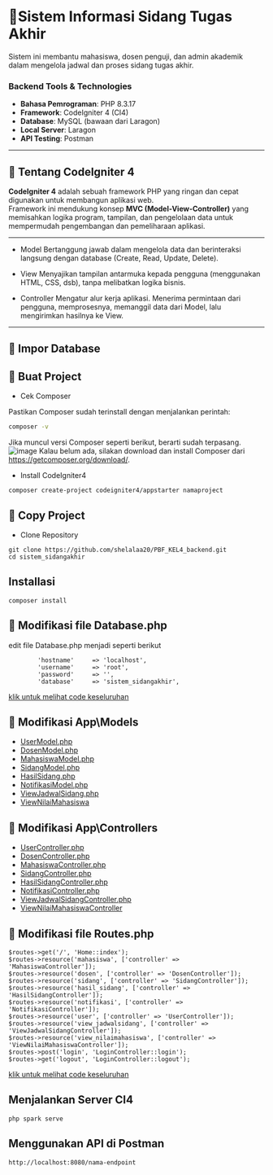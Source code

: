 

# 📌Sistem Informasi Sidang Tugas Akhir
Sistem ini membantu mahasiswa, dosen penguji, dan admin akademik dalam mengelola jadwal dan proses sidang tugas akhir.

### Backend Tools & Technologies

- **Bahasa Pemrograman**: PHP 8.3.17
- **Framework**: CodeIgniter 4 (CI4)
- **Database**: MySQL (bawaan dari Laragon)
- **Local Server**: Laragon
- **API Testing**: Postman
  
---
## 🧩 Tentang CodeIgniter 4
**CodeIgniter 4** adalah sebuah framework PHP yang ringan dan cepat digunakan untuk membangun aplikasi web.  
Framework ini mendukung konsep **MVC (Model-View-Controller)** yang memisahkan logika program, tampilan, dan pengelolaan data untuk mempermudah pengembangan dan pemeliharaan aplikasi.

---
* Model
Bertanggung jawab dalam mengelola data dan berinteraksi langsung dengan database (Create, Read, Update, Delete).

* View
Menyajikan tampilan antarmuka kepada pengguna (menggunakan HTML, CSS, dsb), tanpa melibatkan logika bisnis.

* Controller
Mengatur alur kerja aplikasi. Menerima permintaan dari pengguna, memprosesnya, memanggil data dari Model, lalu mengirimkan hasilnya ke View.

---
## 🧩 Impor Database
## 🧩 Buat Project
* Cek Composer

Pastikan Composer sudah terinstall dengan menjalankan perintah:

```bash
composer -v
```
Jika muncul versi Composer seperti berikut, berarti sudah terpasang.
![image](https://github.com/user-attachments/assets/85578355-0480-48a1-9b1d-c7695a3e250f)
Kalau belum ada, silakan download dan install Composer dari https://getcomposer.org/download/.
* Install CodeIgniter4
```
composer create-project codeigniter4/appstarter namaproject
```
## 🧩 Copy Project
* Clone Repository
```
git clone https://github.com/shelalaa20/PBF_KEL4_backend.git
cd sistem_sidangakhir
```

## Installasi
```
composer install 

```
## 📄 Modifikasi file Database.php
edit file Database.php menjadi seperti berikut

```
        'hostname'     => 'localhost',
        'username'     => 'root',
        'password'     => '',
        'database'     => 'sistem_sidangakhir',
```
[klik untuk melihat code keseluruhan](https://github.com/shelalaa20/PBF_KEL4_backend/blob/main/app/Config/Database.php)
## 📁 Modifikasi App\Models
- [UserModel.php](https://github.com/shelalaa20/PBF_KEL4_backend/blob/main/app/Models/UserSidangModel.php)
- [DosenModel.php ](https://github.com/shelalaa20/PBF_KEL4_backend/blob/main/app/Models/DosenModel.php )
- [MahasiswaModel.php ](https://github.com/shelalaa20/PBF_KEL4_backend/blob/main/app/Models/MahasiswaModel.php )
- [SidangModel.php](https://github.com/shelalaa20/PBF_KEL4_backend/blob/main/app/Models/SidangModel.php)
- [HasilSidang.php](https://github.com/shelalaa20/PBF_KEL4_backend/blob/main/app/Models/HasilSidangModel.php)
- [NotifikasiModel.php](https://github.com/shelalaa20/PBF_KEL4_backend/blob/main/app/Models/NotifikasiModel.php)
- [ViewJadwalSidang.php](https://github.com/shelalaa20/PBF_KEL4_backend/blob/main/app/Models/ViewJadwalSidangModel.php)
- [ViewNilaiMahasiswa](https://github.com/shelalaa20/PBF_KEL4_backend/blob/main/app/Models/ViewNilaiMahasiswaModel.php)

## 📁 Modifikasi App\Controllers
- [UserController.php](https://github.com/shelalaa20/PBF_KEL4_backend/blob/main/app/Controllers/UserController.php)
- [DosenController.php ](https://github.com/shelalaa20/PBF_KEL4_backend/blob/main/app/Controllers/DosenController.php )
- [MahasiswaController.php ](https://github.com/shelalaa20/PBF_KEL4_backend/blob/main/app/Controllers/MahasiswaController.php )
- [SidangController.php](https://github.com/shelalaa20/PBF_KEL4_backend/blob/main/app/Controllers/SidangController.php)
- [HasilSidangController.php](https://github.com/shelalaa20/PBF_KEL4_backend/blob/main/app/Controllers/HasilSidangController.php)
- [NotifikasiController.php](https://github.com/shelalaa20/PBF_KEL4_backend/blob/main/app/Controllers/NotifikasiController.php)
- [ViewJadwalSidangController.php](https://github.com/shelalaa20/PBF_KEL4_backend/blob/main/app/Controllers/ViewJadwalSidangController.php)
- [ViewNilaiMahasiswaController](https://github.com/shelalaa20/PBF_KEL4_backend/blob/main/app/Controllers/ViewNilaiMahasiswaController.php)

## 📄 Modifikasi file Routes.php
```
$routes->get('/', 'Home::index');
$routes->resource('mahasiswa', ['controller' => 'MahasiswaController']);
$routes->resource('dosen', ['controller' => 'DosenController']);
$routes->resource('sidang', ['controller' => 'SidangController']);
$routes->resource('hasil_sidang', ['controller' => 'HasilSidangController']);
$routes->resource('notifikasi', ['controller' => 'NotifikasiController']);
$routes->resource('user', ['controller' => 'UserController']);
$routes->resource('view_jadwalsidang', ['controller' => 'ViewJadwalSidangController']);
$routes->resource('view_nilaimahasiswa', ['controller' => 'ViewNilaiMahasiswaController']);
$routes->post('login', 'LoginController::login');
$routes->get('logout', 'LoginController::logout');
```
[klik untuk melihat code keseluruhan](https://github.com/shelalaa20/PBF_KEL4_backend/blob/main/app/Config/Routes.php)
## Menjalankan Server CI4
```
php spark serve 
```

## Menggunakan API di Postman
```
http://localhost:8080/nama-endpoint
```
